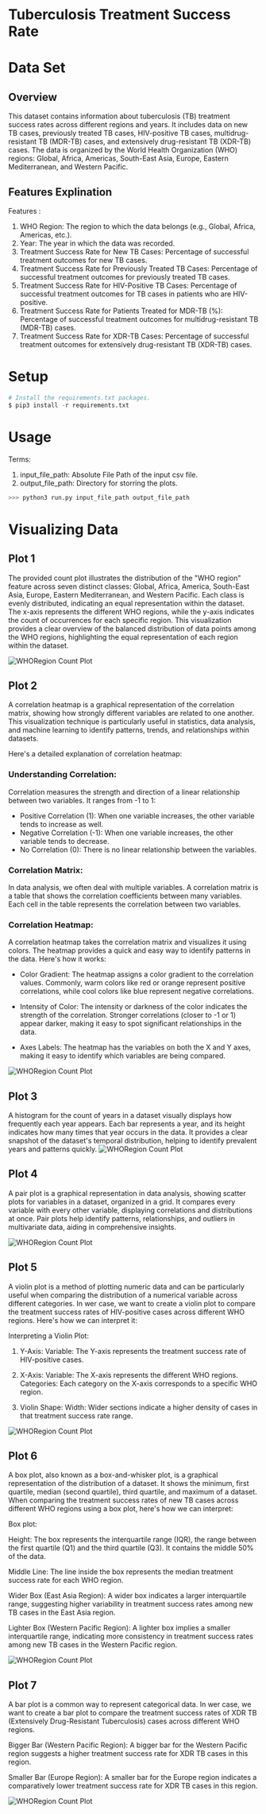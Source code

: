 # Tuberculosis Treatment Success Rate 

# Data Set

## Overview 

This dataset contains information about tuberculosis (TB) treatment success rates across different regions and years. It includes data on new TB cases, previously treated TB cases, HIV-positive TB cases, multidrug-resistant TB (MDR-TB) cases, and extensively drug-resistant TB (XDR-TB) cases. The data is organized by the World Health Organization (WHO) regions: Global, Africa, Americas, South-East Asia, Europe, Eastern Mediterranean, and Western Pacific.

## Features Explination 

Features :

1. WHO Region: The region to which the data belongs (e.g., Global, Africa, Americas, etc.).
2. Year: The year in which the data was recorded.
3. Treatment Success Rate for New TB Cases: Percentage of successful treatment outcomes for new TB cases.
4. Treatment Success Rate for Previously Treated TB Cases: Percentage of successful treatment outcomes for previously treated TB cases.
5. Treatment Success Rate for HIV-Positive TB Cases: Percentage of successful treatment outcomes for TB cases in patients who are HIV-positive.
6. Treatment Success Rate for Patients Treated for MDR-TB (%): Percentage of successful treatment outcomes for multidrug-resistant TB (MDR-TB) cases.
7. Treatment Success Rate for XDR-TB Cases: Percentage of successful treatment outcomes for extensively drug-resistant TB (XDR-TB) cases.


# Setup

```python
# Install the requirements.txt packages.
$ pip3 install -r requirements.txt
```
# Usage

Terms:

1. input_file_path: Absolute File Path of the input csv file.
2. output_file_path: Directory for storring the plots.


```python
>>> python3 run.py input_file_path output_file_path
```

# Visualizing Data

## Plot 1
The provided count plot illustrates the distribution of the "WHO region" feature across seven distinct classes: Global, Africa, America, South-East Asia, Europe, Eastern Mediterranean, and Western Pacific. Each class is evenly distributed, indicating an equal representation within the dataset. The x-axis represents the different WHO regions, while the y-axis indicates the count of occurrences for each specific region. This visualization provides a clear overview of the balanced distribution of data points among the WHO regions, highlighting the equal representation of each region within the dataset.

![WHORegion Count Plot](media/WHORegion_countplot.png)

## Plot 2

A correlation heatmap is a graphical representation of the correlation matrix, showing how strongly different variables are related to one another. This visualization technique is particularly useful in statistics, data analysis, and machine learning to identify patterns, trends, and relationships within datasets.

Here's a detailed explanation of correlation heatmap:

### Understanding Correlation:

Correlation measures the strength and direction of a linear relationship between two variables. It ranges from -1 to 1:

-   Positive Correlation (1):   When one variable increases, the other variable tends to increase as well.
-   Negative Correlation (-1):   When one variable increases, the other variable tends to decrease.
-   No Correlation (0):   There is no linear relationship between the variables.

### Correlation Matrix:

In data analysis, we often deal with multiple variables. A correlation matrix is a table that shows the correlation coefficients between many variables. Each cell in the table represents the correlation between two variables.

### Correlation Heatmap:

A correlation heatmap takes the correlation matrix and visualizes it using colors. The heatmap provides a quick and easy way to identify patterns in the data. Here's how it works:

-   Color Gradient:   The heatmap assigns a color gradient to the correlation values. Commonly, warm colors like red or orange represent positive correlations, while cool colors like blue represent negative correlations.
  
-   Intensity of Color:   The intensity or darkness of the color indicates the strength of the correlation. Stronger correlations (closer to -1 or 1) appear darker, making it easy to spot significant relationships in the data.

-   Axes Labels:   The heatmap has the variables on both the X and Y axes, making it easy to identify which variables are being compared.


![WHORegion Count Plot](media/TBCases_heatmap.png)

## Plot 3

A histogram for the count of years in a dataset visually displays how frequently each year appears. Each bar represents a year, and its height indicates how many times that year occurs in the data. It provides a clear snapshot of the dataset's temporal distribution, helping to identify prevalent years and patterns quickly.
![WHORegion Count Plot](media/TBCases_histogram.png)


## Plot 4

A pair plot is a graphical representation in data analysis, showing scatter plots for variables in a dataset, organized in a grid. It compares every variable with every other variable, displaying correlations and distributions at once. Pair plots help identify patterns, relationships, and outliers in multivariate data, aiding in comprehensive insights.

![WHORegion Count Plot](media/TBCases_pairplot.png)

## Plot 5


A violin plot is a method of plotting numeric data and can be particularly useful when comparing the distribution of a numerical variable across different categories. In wer case, we want to create a violin plot to compare the treatment success rates of HIV-positive cases across different WHO regions. Here's how we can interpret it:

Interpreting a Violin Plot:
1. Y-Axis:
Variable: The Y-axis represents the treatment success rate of HIV-positive cases.

2. X-Axis:
Variable: The X-axis represents the different WHO regions.
Categories: Each category on the X-axis corresponds to a specific WHO region.
3. Violin Shape:
Width: Wider sections indicate a higher density of cases in that treatment success rate range.

![WHORegion Count Plot](media/WHO_Region_vs_TSR_HIV_PTB.png)

## Plot 6

A box plot, also known as a box-and-whisker plot, is a graphical representation of the distribution of a dataset. It shows the minimum, first quartile, median (second quartile), third quartile, and maximum of a dataset. When comparing the treatment success rates of new TB cases across different WHO regions using a box plot, here's how we can interpret:

Box plot:

Height: The box represents the interquartile range (IQR), the range between the first quartile (Q1) and the third quartile (Q3). It contains the middle 50% of the data.

Middle Line: The line inside the box represents the median treatment success rate for each WHO region.

Wider Box (East Asia Region): A wider box indicates a larger interquartile range, suggesting higher variability in treatment success rates among new TB cases in the East Asia region.

Lighter Box (Western Pacific Region): A lighter box implies a smaller interquartile range, indicating more consistency in treatment success rates among new TB cases in 
the Western Pacific region.

![WHORegion Count Plot](media/WHO_Region_vs_TSR_new_TB_cases.png)


## Plot 7

A bar plot is a common way to represent categorical data. In wer case, we want to create a bar plot to compare the treatment success rates of XDR TB (Extensively Drug-Resistant Tuberculosis) cases across different WHO regions. 

Bigger Bar (Western Pacific Region): A bigger bar for the Western Pacific region suggests a higher treatment success rate for XDR TB cases in this region.

Smaller Bar (Europe Region): A smaller bar for the Europe region indicates a comparatively lower treatment success rate for XDR TB cases in this region.


![WHORegion Count Plot](media/WHO_Region_vs_TSR_XDR_TB_cases.png)




